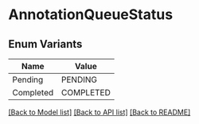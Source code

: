 # AnnotationQueueStatus

## Enum Variants

| Name | Value |
|---- | -----|
| Pending | PENDING |
| Completed | COMPLETED |


[[Back to Model list]](../README.md#documentation-for-models) [[Back to API list]](../README.md#documentation-for-api-endpoints) [[Back to README]](../README.md)


